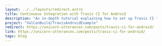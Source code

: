 ```yaml
---
layout: ../../layouts/redirect.astro
title: Continuous Integration with Travis CI for Android
description: "An in-depth tutorial explaining how to set up Travis CI to deploy signed builds to Google Play. Among other things."
project: "ValCanBuild/TravisAndroidExample"
redirect: https://unicorn-utterances.com/posts/travis-ci-for-android/
link: https://unicorn-utterances.com/posts/travis-ci-for-android/
tags: blog
---
```

